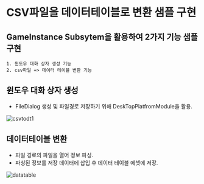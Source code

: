 # CSV파일을 데이터테이블로 변환 샘플 구현
 ## GameInstance Subsytem을 활용하여 2가지 기능 샘플 구현
    1. 윈도우 대화 상자 생성 기능
    2. csv파일 => 데이터 테이블 변환 기능
 ## 윈도우 대화 상자 생성
- FileDialog 생성 및 파일경로 저장하기 위해 DeskTopPlatfromModule을 활용.

 ![csvtodt1](https://github.com/user-attachments/assets/c6066e4b-f19c-4b71-9eff-791612c439a8)

 ## 데이터테이블 변환
 - 파일 경로의 파일을 열어 정보 파싱.
 - 파싱된 정보를 저장 데이터에 삽입 후 데이터 테이블 에셋에 저장.

 ![datatable](https://github.com/user-attachments/assets/4ade2431-c5ab-4288-ae97-92cc67f7afdd)

